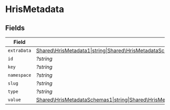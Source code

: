 # HrisMetadata


## Fields

| Field                                                                                                                                                                                                                                                    | Type                                                                                                                                                                                                                                                     | Required                                                                                                                                                                                                                                                 | Description                                                                                                                                                                                                                                              |
| -------------------------------------------------------------------------------------------------------------------------------------------------------------------------------------------------------------------------------------------------------- | -------------------------------------------------------------------------------------------------------------------------------------------------------------------------------------------------------------------------------------------------------- | -------------------------------------------------------------------------------------------------------------------------------------------------------------------------------------------------------------------------------------------------------- | -------------------------------------------------------------------------------------------------------------------------------------------------------------------------------------------------------------------------------------------------------- |
| `extraData`                                                                                                                                                                                                                                              | [Shared\HrisMetadata1\|string\|Shared\HrisMetadataSchemasExtraData22\|float\|Shared\HrisMetadataSchemasExtraData32\|bool\|Shared\HrisMetadataSchemasExtraData2\|array\|Shared\HrisMetadataSchemasExtraData52\|null](../../Models/Shared/HrisMetadataExtraData.md) | :heavy_minus_sign:                                                                                                                                                                                                                                       | N/A                                                                                                                                                                                                                                                      |
| `id`                                                                                                                                                                                                                                                     | *?string*                                                                                                                                                                                                                                                | :heavy_minus_sign:                                                                                                                                                                                                                                       | N/A                                                                                                                                                                                                                                                      |
| `key`                                                                                                                                                                                                                                                    | *?string*                                                                                                                                                                                                                                                | :heavy_minus_sign:                                                                                                                                                                                                                                       | N/A                                                                                                                                                                                                                                                      |
| `namespace`                                                                                                                                                                                                                                              | *?string*                                                                                                                                                                                                                                                | :heavy_minus_sign:                                                                                                                                                                                                                                       | N/A                                                                                                                                                                                                                                                      |
| `slug`                                                                                                                                                                                                                                                   | *?string*                                                                                                                                                                                                                                                | :heavy_minus_sign:                                                                                                                                                                                                                                       | N/A                                                                                                                                                                                                                                                      |
| `type`                                                                                                                                                                                                                                                   | *?string*                                                                                                                                                                                                                                                | :heavy_minus_sign:                                                                                                                                                                                                                                       | N/A                                                                                                                                                                                                                                                      |
| `value`                                                                                                                                                                                                                                                  | [Shared\HrisMetadataSchemas1\|string\|Shared\HrisMetadataSchemasValue2\|float\|Shared\HrisMetadataSchemasValue32\|bool\|Shared\HrisMetadataSchemasValue42\|array\|Shared\HrisMetadataSchemasValue52\|null](../../Models/Shared/HrisMetadataValue.md)     | :heavy_minus_sign:                                                                                                                                                                                                                                       | N/A                                                                                                                                                                                                                                                      |